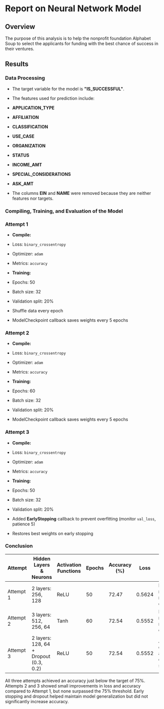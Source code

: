 # Report on Neural Network Model

## Overview

The purpose of this analysis is to help the nonprofit foundation Alphabet Soup to select the applicants for funding with the best chance of success in their ventures.

## Results

### Data Processing

* The target variable for the model is **"IS_SUCCESSFUL"**.
* The features used for prediction include:

* **APPLICATION_TYPE**
* **AFFILIATION**
* **CLASSIFICATION**
* **USE_CASE**
* **ORGANIZATION**
* **STATUS**
* **INCOME_AMT**
* **SPECIAL_CONSIDERATIONS**
* **ASK_AMT**
* The columns **EIN** and **NAME** were removed because they are neither features nor targets.

### Compiling, Training, and Evaluation of the Model

### Attempt 1

* **Compile:**

* Loss: `binary_crossentropy`
* Optimizer: `adam`
* Metrics: `accuracy`

* **Training:**

* Epochs: 50
* Batch size: 32
* Validation split: 20%
* Shuffle data every epoch
* ModelCheckpoint callback saves weights every 5 epochs

### Attempt 2

* **Compile:**

* Loss: `binary_crossentropy`
* Optimizer: `adam`
* Metrics: `accuracy`

* **Training:**

* Epochs: 60
* Batch size: 32
* Validation split: 20%
* ModelCheckpoint callback saves weights every 5 epochs

### Attempt 3

* **Compile:**

* Loss: `binary_crossentropy`
* Optimizer: `adam`
* Metrics: `accuracy`

* **Training:**

* Epochs: 50
* Batch size: 32
* Validation split: 20%
* Added **EarlyStopping** callback to prevent overfitting (monitor `val_loss`, patience 5)
* Restores best weights on early stopping

### Conclusion

| **Attempt** | **Hidden Layers & Neurons** | **Activation Functions** | **Epochs** | **Accuracy (%)** | **Loss** | **Notes** |
| ----------- | -------------------------------------- | ------------------------ | ---------- | ---------------- | -------- | -------------------------------- |
| Attempt 1 | 2 layers: 256, 128 | ReLU | 50 | 72.47 | 0.5624 | Basic model, no dropout |
| Attempt 2 | 3 layers: 512, 256, 64 | Tanh | 60 | 72.54 | 0.5552 | Larger model, more complex |
| Attempt 3 | 2 layers: 128, 64 + Dropout (0.3, 0.2) | ReLU | 50 | 72.54 | 0.5552 | Added dropout and early stopping |


All three attempts achieved an accuracy just below the target of 75%. Attempts 2 and 3 showed small improvements in loss and accuracy compared to Attempt 1, but none surpassed the 75% threshold. Early stopping and dropout helped maintain model generalization but did not significantly increase accuracy.

